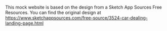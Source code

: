 This mock website is based on the design from a Sketch App Sources Free Resources. You can find the original design at https://www.sketchappsources.com/free-source/3524-car-dealing-landing-page.html